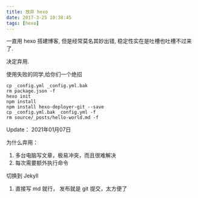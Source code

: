 ```yaml
---
title: 放弃 hexo
date: 2017-3-25 10:38:45
tags: [hexo]
---
```


一直用 hexo 搭建博客, 但是经常莫名其妙出错, 稳定性实在是吐槽也吐槽不过来了.
 
决定弃用.

使用失败的同学,给你们一个绝招

````
cp _config.yml _config.yml.bak
rm package.json -f
hexo init
npm install
npm install hexo-deployer-git --save
cp _config.yml.bak _config.yml -f
rm source/_posts/hello-world.md -f
````

Update： 2021年01月07日

为什么弃用：

1. 多台电脑写文章，极易冲突，而且很难解决
2. 每次需要额外执行命令


切换到 Jekyll

1. 直接写 md 就行， 发布就是 git 提交，太方便了